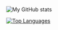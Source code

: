 ### 

<!--
**camelwater/camelwater** is a ✨ _special_ ✨ repository because its `README.md` (this file) appears on your GitHub profile.

Here are some ideas to get you started:

- 🔭 I’m currently working on ...
- 🌱 I’m currently learning ...
- 👯 I’m looking to collaborate on ...
- 🤔 I’m looking for help with ...
- 💬 Ask me about ...
- 📫 How to reach me: ...
- 😄 Pronouns: ...
- ⚡ Fun fact: ...
-->

![My GitHub stats](https://github-readme-stats.vercel.app/api?username=camelwater&show_icons=true&theme=radical&count_private=True&include_all_commits=False&hide_rank=True)

[![Top Languages](https://github-readme-stats.vercel.app/api/top-langs/?username=camelwater&layout=compact)](https://github.com/anuraghazra/github-readme-stats)
